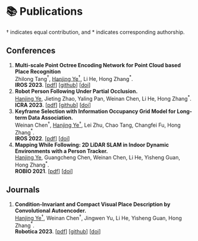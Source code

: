 # 📚 Publications
$\dagger$ indicates equal contribution, and $*$ indicates corresponding authorship.

## Conferences
1. **Multi-scale Point Octree Encoding Network for Point Cloud based Place Recognition** <br />Zhilong Tang$^\dagger$, <u>Hanjing Ye$^\dagger$</u>, Li He, Hong Zhang$^*$. <br />**IROS 2023**. [[pdf]()] [[github]()] [[doi]()]
2. **Robot Person Following Under Partial Occlusion.** <br /><u>Hanjing Ye</u>, Jieting Zhao, Yaling Pan, Weinan Chen, Li He, Hong Zhang$^*$. <br />**ICRA 2023**. [[pdf](http://MedlarTea.github.io/files/mono_rpf_track.pdf)] [[github](https://github.com/MedlarTea/Mono-RPF)] [[doi](https://arxiv.org/abs/2302.02121)]
3. **Keyframe Selection with Information Occupancy Grid Model for Long-term Data Association.** <br />Weinan Chen$^\dagger$, <u>Hanjing Ye$^\dagger$</u>, Lei Zhu, Chao Tang, Changfei Fu, Hong Zhang$^*$. <br />**IROS 2022**. [[pdf](http://MedlarTea.github.io/files/info_keyframe.pdf)] [[doi](https://doi.org/10.1109/IROS47612.2022.9981050)]
4. **Mapping While Following: 2D LiDAR SLAM in Indoor Dynamic Environments with a Person Tracker.** <br /><u>Hanjing Ye</u>, Guangcheng Chen, Weinan Chen, Li He, Yisheng Guan, Hong Zhang$^*$. <br />**ROBIO 2021**. [[pdf](http://MedlarTea.github.io/files/mwf.pdf)] [[doi](https://doi.org/10.1109/ROBIO54168.2021.9739394)]

## Journals
1. **Condition-Invariant and Compact Visual Place Description by Convolutional Autoencoder.** <br /><u>Hanjing Ye$^\dagger$</u>, Weinan Chen$^\dagger$, Jingwen Yu, Li He, Yisheng Guan, Hong Zhang$^*$. <br />**Robotica 2023**. [[pdf](http://MedlarTea.github.io/files/cae_vpr.pdf)] [[github](https://github.com/MedlarTea/CAE-VPR)] [[doi](https://doi.org/10.1017/S0263574723000085)]